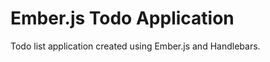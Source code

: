 Ember.js Todo Application
=========================

Todo list application created using Ember.js and Handlebars.
